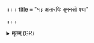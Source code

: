 +++
title = "१३ असारथिः सुमनसो यथा"

+++
<details><summary>मूलम् (GR)</summary>

असारथिः सुमनसो यथा रथो  
हित्वा सव्यष्ठां रक्षसो याति यामम् ।  
एवा यज्ञो यजमानं जहाति  
यत्र सोम्यं सोमपीथान् नयन्ति ॥
</details>